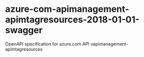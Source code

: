 # azure-com-apimanagement-apimtagresources-2018-01-01-swagger
OpenAPI specification for azure.com API vapimanagement-apimtagresources
